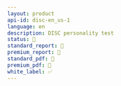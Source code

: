 ```yaml
---
layout: product
api-id: disc-en_us-1
language: en
description: DISC personality test
status: 🚧
standard_report: 🚧
premium_report: 🚧
standard_pdf: 🚧
premium_pdf: 🚧
white_label: ✅
---
```

